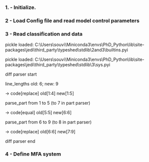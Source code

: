 ### 1. - Initialize.

### 2 - Load Config file and read model control parameters

### 3 - Read classification and data

pickle loaded: C:\Users\souvi\Miniconda3\envs\PhD_Python\lib\site-packages\jedi\third_party\typeshed\stdlib\2and3\builtins.pyi

pickle loaded: C:\Users\souvi\Miniconda3\envs\PhD_Python\lib\site-packages\jedi\third_party\typeshed\stdlib\3\sys.pyi

diff parser start

line_lengths old: 6; new: 9

-> code[replace] old[1:4] new[1:5]

parse_part from 1 to 5 (to 7 in part parser)

-> code[equal] old[5:5] new[6:6]

parse_part from 6 to 9 (to 8 in part parser)

-> code[replace] old[6:6] new[7:9]

diff parser end

### 4 - Define MFA system

